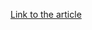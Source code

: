 [Link to the article](https://trendmicro.com/en_us/research/21/k/a-review-and-analysis-of-2021-buer-loader-campaigns.html)
